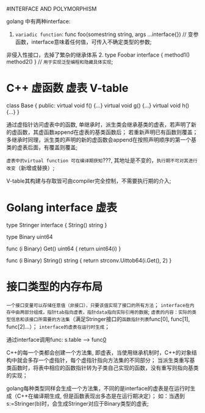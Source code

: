 #INTERFACE AND POLYMORPHISM

golang 中有两种interface:
1. `variadic function`:
func foo(somestring string, args ...interface{})
// 变参函数，interface意味着任何值，可传入不确定类型的参数;

非侵入性接口，去掉了繁杂的继承体系
2. type Foobar interface { 
       method1() 
       method2()
   }
// `用于实现泛型编程和隐藏具体实现`;

# C++ 虚函数 虚表 V-table
class Base 
{
    public:
    virtual void f() {...}
    virtual void g() {...}
    virtual void h() {...}
}

通过虚指针访问虚表中的函数, 单继承时，派生类会继承基类的虚表，若声明了新的虚函数，其虚函数append在虚表的基类函数后；
若重新声明已有函数则覆盖；
多继承时同理，派生类的声明的新的虚函数会append在按照声明顺序的第一个基类的虚表后面，有覆盖则覆盖;

`虚表中的virtual function 可在编译期获知`???, 其地址是不变的，`执行期不可对其进行改变`（新增或替换）;

V-table其构建与存取皆可由compiler完全控制，不需要执行期的介入;

# Golang interface 虚表
type Stringer interface {
    String() string
}

type Binary uint64

func (i Binary) Get() uint64 {
    return uint64(i)
}

func (i Binary) String() string {
    return strconv.Uittob64(i.Get(), 2)
}

# 接口类型的内存布局
`一个接口变量可以存储任意值（非接口），只要该值实现了接口的所有方法`；
`interface在内存中由两部分组成，指针tab指向虚表，指针data指向实际引用的数据`;
`虚表的内容：实际的类型信息和该接口所需要的方法集`（满足Stringer接口的`函数指针列表`func[0], func[1], func[2]...）；
`interface的虚表在运行时生成`；

通过interface调用func: 
s.table --> func[0](s.data)

C++的每一个类都会创建一个方法集, 即虚表，当使用继承机制时，C++的对象结构中就会多存一个虚指针，每个虚指针指向方法集的不同部分；
当派生类重写基类函数时，将表中相应的函数指针转为子类自己实现的函数，没有重写则指向基类的实现；

golang每种类型同样会生成一个方法集，不同的是interface的虚表是在运行时生成（C++在编译期生成, 但是函数表现出多态是在运行期决定）；
如：当遇到s:=Stringer(b)时，会生成Stringer对应于Binary类型的虚表;






